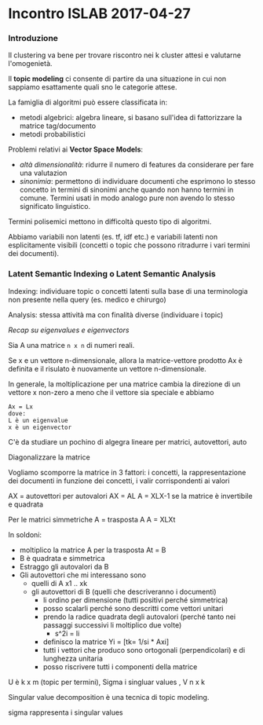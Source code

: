 # Incontro ISLAB 2017-04-27


### Introduzione

Il clustering va bene per trovare riscontro nei k cluster attesi e valutarne l'omogenietà.

Il **topic modeling** ci consente di partire da una situazione in cui non sappiamo esattamente quali sno le categorie attese.

La famiglia di algoritmi può essere classificata in:

- metodi algebrici: algebra lineare, si basano sull'idea di fattorizzare la matrice tag/documento
- metodi probabilistici

Problemi relativi ai **Vector Space Models**:

- _altà dimensionalità_: ridurre il numero di features da considerare per fare una valutazion
- _sinonimia_: permettono di individuare documenti che esprimono lo stesso concetto in termini di sinonimi anche quando non hanno termini in comune. Termini usati in modo analogo pure non avendo lo stesso significato linguistico.

Termini polisemici mettono in difficoltà questo tipo di algoritmi.

Abbiamo variabili non latenti (es. tf, idf etc.) e variabili latenti non esplicitamente visibili (concetti o topic che possono ritradurre i vari termini dei documenti).

### Latent Semantic Indexing o Latent Semantic Analysis

Indexing: individuare topic o concetti latenti sulla base di una terminologia non presente nella query (es. medico e chirurgo)

Analysis: stessa attività ma con finalità diverse (individuare i topic)


_Recap su eigenvalues e eigenvectors_

Sia A una matrice `n x n` di numeri reali.

Se x e un vettore n-dimensionale, allora la matrice-vettore prodotto Ax è definita e il risulato è nuovamente un vettore n-dimensionale.

In generale, la moltiplicazione per una matrice cambia la direzione di un vettore x non-zero a meno che il vettore sia speciale e abbiamo

```
Ax = Lx
dove:
L è un eigenvalue
x è un eigenvector
```

C'è da studiare un pochino di algegra lineare per matrici, autovettori, auto

Diagonalizzare la matrice

Vogliamo scomporre la matrice in 3 fattori: i concetti, la rappresentazione dei documenti in funzione dei concetti, i valir corrispondenti ai valori

AX = autovettori per autovalori
AX = AL
A  = XLX-1 se la matrice è invertibile e quadrata

Per le matrici simmetriche
A = trasposta A
A = XLXt


In soldoni:

- moltiplico la matrice A per la trasposta At = B
- B è quadrata e simmetrica
- Estraggo gli autovalori da B
- Gli autovettori che mi interessano sono
  - quelli di A x1 .. xk
  - gli autovettori di B (quelli che descriveranno i documenti)
    - li ordino per dimensione (tutti positivi perché simmetrica)
    - posso scalarli perché sono descritti come vettori unitari
    - prendo la radice quadrata degli autovalori (perché tanto nei passaggi successivi li moltiplico due volte)
      - s^2i = li
    - definisco la matrice Yi = [tk= 1/si * Axi]
    - tutti i vettori che produco sono ortogonali (perpendicolari) e di lunghezza unitaria
    - posso riscrivere tutti i componenti della matrice

U è k x m (topic per termini), Sigma i singluar values , V n x k

Singular value decomposition è una tecnica di topic modeling.

sigma rappresenta i singular values
